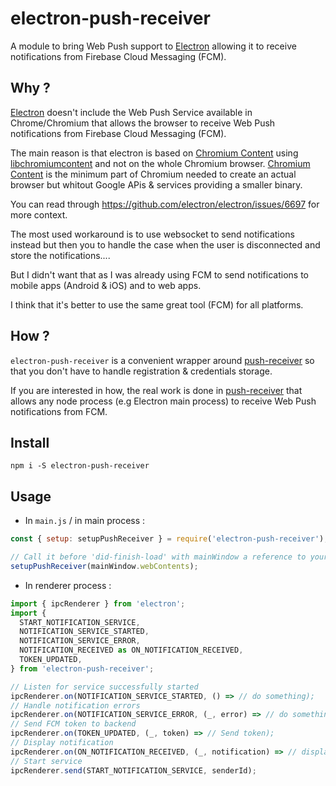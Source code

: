 # electron-push-receiver

A module to bring Web Push support to [Electron](https://github.com/electron/electron) allowing it to receive notifications from Firebase Cloud Messaging (FCM).

## Why ?

[Electron](https://github.com/electron/electron) doesn't include the Web Push Service available in Chrome/Chromium that allows the browser to receive Web Push notifications from Firebase Cloud Messaging (FCM).

The main reason is that electron is based on [Chromium Content](https://www.chromium.org/developers/content-module) using [libchromiumcontent](https://github.com/electron/libchromiumcontent) and not on the whole Chromium browser. [Chromium Content](https://www.chromium.org/developers/content-module) is the minimum part of Chromium needed to create an actual browser but whitout Google APis & services providing a smaller binary.

You can read through https://github.com/electron/electron/issues/6697 for more context.

The most used workaround is to use websocket to send notifications instead but then you to handle the case when the user is disconnected and store the notifications....

But I didn't want that as I was already using FCM to send notifications to mobile apps (Android & iOS) and to web apps.

I think that it's better to use the same great tool (FCM) for all platforms.

## How ?

`electron-push-receiver` is a convenient wrapper around [push-receiver](https://github.com/MatthieuLemoine/push-receiver) so that you don't have to handle registration & credentials storage.

If you are interested in how, the real work is done in [push-receiver](https://github.com/MatthieuLemoine/push-receiver) that allows any node process (e.g Electron main process) to receive Web Push notifications from FCM.

## Install

```
npm i -S electron-push-receiver
```

## Usage

- In `main.js` / in main process :

```javascript
const { setup: setupPushReceiver } = require('electron-push-receiver');

// Call it before 'did-finish-load' with mainWindow a reference to your window
setupPushReceiver(mainWindow.webContents);
```

- In renderer process :

```javascript
import { ipcRenderer } from 'electron';
import {
  START_NOTIFICATION_SERVICE,
  NOTIFICATION_SERVICE_STARTED,
  NOTIFICATION_SERVICE_ERROR,
  NOTIFICATION_RECEIVED as ON_NOTIFICATION_RECEIVED,
  TOKEN_UPDATED,
} from 'electron-push-receiver';

// Listen for service successfully started
ipcRenderer.on(NOTIFICATION_SERVICE_STARTED, () => // do something);
// Handle notification errors
ipcRenderer.on(NOTIFICATION_SERVICE_ERROR, (_, error) => // do something);
// Send FCM token to backend
ipcRenderer.on(TOKEN_UPDATED, (_, token) => // Send token);
// Display notification
ipcRenderer.on(ON_NOTIFICATION_RECEIVED, (_, notification) => // display notification);
// Start service
ipcRenderer.send(START_NOTIFICATION_SERVICE, senderId);
```
